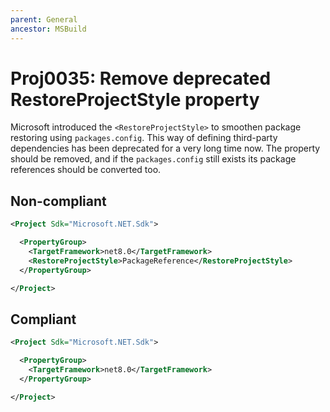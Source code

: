 ```yaml
---
parent: General
ancestor: MSBuild
---
```


# Proj0035: Remove deprecated RestoreProjectStyle property
Microsoft introduced the `<RestoreProjectStyle>` to smoothen package restoring
using `packages.config`. This way of defining third-party dependencies has been
deprecated for a very long time now. The property should be removed, and if the
`packages.config` still exists its package references should be converted too.

## Non-compliant
``` xml
<Project Sdk="Microsoft.NET.Sdk">

  <PropertyGroup>
    <TargetFramework>net8.0</TargetFramework>
    <RestoreProjectStyle>PackageReference</RestoreProjectStyle>
  </PropertyGroup>

</Project>
```

## Compliant
``` xml
<Project Sdk="Microsoft.NET.Sdk">

  <PropertyGroup>
    <TargetFramework>net8.0</TargetFramework>
  </PropertyGroup>

</Project>
```
